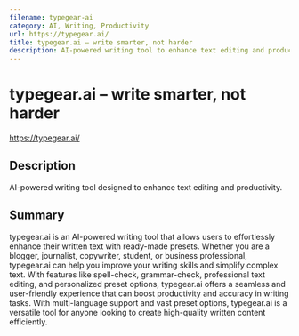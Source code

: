 ```yaml
---
filename: typegear-ai
category: AI, Writing, Productivity
url: https://typegear.ai/
title: typegear.ai – write smarter, not harder
description: AI-powered writing tool to enhance text editing and productivity.
---
```



# typegear.ai – write smarter, not harder

https://typegear.ai/

## Description

AI-powered writing tool designed to enhance text editing and productivity.

## Summary

typegear.ai is an AI-powered writing tool that allows users to effortlessly enhance their written text with ready-made presets. Whether you are a blogger, journalist, copywriter, student, or business professional, typegear.ai can help you improve your writing skills and simplify complex text. With features like spell-check, grammar-check, professional text editing, and personalized preset options, typegear.ai offers a seamless and user-friendly experience that can boost productivity and accuracy in writing tasks. With multi-language support and vast preset options, typegear.ai is a versatile tool for anyone looking to create high-quality written content efficiently.
